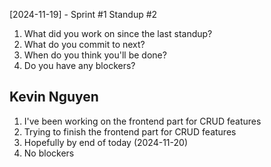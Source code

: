 [2024-11-19] - Sprint #1 Standup #2
1. What did you work on since the last standup?
2. What do you commit to next?
3. When do you think you'll be done?
4. Do you have any blockers?


## Kevin Nguyen
1. I've been working on the frontend part for CRUD features
2. Trying to finish the frontend part for CRUD features
3. Hopefully by end of today (2024-11-20)
4. No blockers